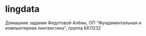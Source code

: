 # lingdata
Домашние задания Федотовой Алёны, ОП "Фундаментальная и компьютерная лингвистика", группа БКЛ232
